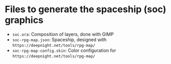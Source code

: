 # Files to generate the spaceship (soc) graphics

- `soc.ora`: Composition of layers, done with GIMP
- `soc-rpg-map.json`: Spaceship, designed with `https://deepnight.net/tools/rpg-map/`
- `soc-rpg-map-config.skin`: Color configuration for `https://deepnight.net/tools/rpg-map/`
